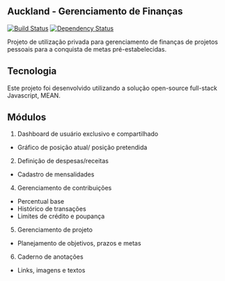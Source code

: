 ## Auckland - Gerenciamento de Finanças
[![Build Status](https://travis-ci.org/RaphaelFuzaite/Fuzaite.Auckland.svg?style=flat-square)](https://travis-ci.org/RaphaelFuzaite/Fuzaite.Auckland)
[![Dependency Status](https://david-dm.org/RaphaelFuzaite/Fuzaite.Auckland.svg)](https://david-dm.org/RaphaelFuzaite/Fuzaite.Auckland)

Projeto de utilização privada para gerenciamento de finanças de projetos pessoais para a conquista de metas pré-estabelecidas.

## Tecnologia
Este projeto foi desenvolvido utilizando a solução open-source full-stack Javascript, MEAN.

## Módulos
1. Dashboard de usuário exclusivo e compartilhado
* Gráfico de posição atual/ posição pretendida

2. Definição de despesas/receitas
* Cadastro de mensalidades

4. Gerenciamento de contribuições
* Percentual base
* Histórico de transações
* Limites de crédito e poupança

5. Gerenciamento de projeto
* Planejamento de objetivos, prazos e metas

6. Caderno de anotações
* Links, imagens e textos